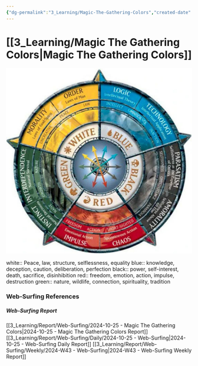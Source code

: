 ```yaml
---
{"dg-permalink":"3_Learning/Magic-The-Gathering-Colors","created-date":"2024-10-25 11:40:30 am","date":"2024-10-25","type":"web-surfing","tags":["web-surfing"],"aliases":null,"img":"![Utilities/Images/Pasted image 20241028153201.jpeg|100](/img/user/Utilities/Images/Pasted%20image%2020241028153201.jpeg)","dg-publish":true,"permalink":"/3_Learning/Magic-The-Gathering-Colors/","dgPassFrontmatter":true,"noteIcon":"1"}
---
```



# [[3_Learning/Magic The Gathering Colors\|Magic The Gathering Colors]]
![Utilities/Images/Pasted image 20241028153201.jpeg](/img/user/Utilities/Images/Pasted%20image%2020241028153201.jpeg)

white:: Peace, law, structure, selflessness, equality
blue:: knowledge, deception, caution, deliberation, perfection
black:: power, self-interest, death, sacrifice, disinhibition
red:: freedom, emotion, action, impulse, destruction
green:: nature, wildlife, connection, spirituality, tradition






















### Web-Surfing References
##### Web-Surfing Report
[[3_Learning/Report/Web-Surfing/2024-10-25 - Magic The Gathering Colors\|2024-10-25 - Magic The Gathering Colors Report]]
[[3_Learning/Report/Web-Surfing/Daily/2024-10-25 - Web-Surfing\|2024-10-25 - Web-Surfing Daily Report]]
[[3_Learning/Report/Web-Surfing/Weekly/2024-W43 - Web-Surfing\|2024-W43 - Web-Surfing Weekly Report]]

